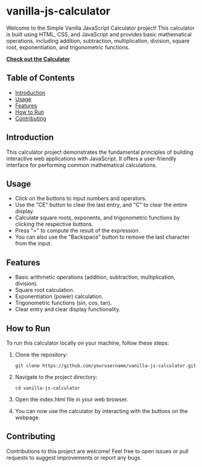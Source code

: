 # vanilla-js-calculator

Welcome to the Simple Vanilla JavaScript Calculator project! This calculator is built using HTML, CSS, and JavaScript and provides basic mathematical operations, including addition, subtraction, multiplication, division, square root, exponentiation, and trigonometric functions.

**[Check out the Calculator](https://jonadj.github.io/vanilla-js-calculator/)**

## Table of Contents
- [Introduction](#introduction)
- [Usage](#usage)
- [Features](#features)
- [How to Run](#how-to-run)
- [Contributing](#contributing)

## Introduction

This calculator project demonstrates the fundamental principles of building interactive web applications with JavaScript. It offers a user-friendly interface for performing common mathematical calculations.

## Usage

- Click on the buttons to input numbers and operators.
- Use the "CE" button to clear the last entry, and "C" to clear the entire display.
- Calculate square roots, exponents, and trigonometric functions by clicking the respective buttons.
- Press "=" to compute the result of the expression.
- You can also use the "Backspace" button to remove the last character from the input.

## Features

- Basic arithmetic operations (addition, subtraction, multiplication, division).
- Square root calculation.
- Exponentiation (power) calculation.
- Trigonometric functions (sin, cos, tan).
- Clear entry and clear display functionality.

## How to Run

To run this calculator locally on your machine, follow these steps:

1. Clone the repository:

   ```shell
   git clone https://github.com/yourusername/vanilla-js-calculator.git

2. Navigate to the project directory:

    ```shell
    cd vanilla-js-calculator

3. Open the index.html file in your web browser.
4. You can now use the calculator by interacting with the buttons on the webpage.

## Contributing
Contributions to this project are welcome! Feel free to open issues or pull requests to suggest improvements or report any bugs.
